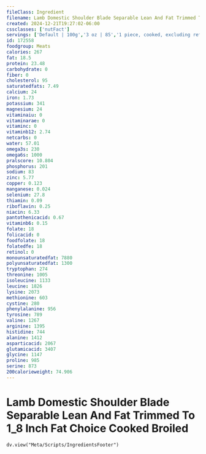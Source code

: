 ```yaml
---
fileClass: Ingredient
filename: Lamb Domestic Shoulder Blade Separable Lean And Fat Trimmed To 1_8 Inch Fat Choice Cooked Broiled
created: 2024-12-21T19:27:02-06:00
cssclasses: ['nutFact']
servings: ['Default | 100g','3 oz | 85','1 piece, cooked, excluding refuse (yield from 1 lb raw meat with refuse) | 250']
id: 172558
foodgroup: Meats
calories: 267
fat: 18.5
protein: 23.48
carbohydrate: 0
fiber: 0
cholesterol: 95
saturatedfats: 7.49
calcium: 24
iron: 1.73
potassium: 341
magnesium: 24
vitaminaiu: 0
vitaminarae: 0
vitaminc: 0
vitaminb12: 2.74
netcarbs: 0
water: 57.01
omega3s: 230
omega6s: 1000
pralscore: 10.804
phosphorus: 201
sodium: 83
zinc: 5.77
copper: 0.123
manganese: 0.024
selenium: 27.8
thiamin: 0.09
riboflavin: 0.25
niacin: 6.33
pantothenicacid: 0.67
vitaminb6: 0.15
folate: 18
folicacid: 0
foodfolate: 18
folatedfe: 18
retinol: 0
monounsaturatedfat: 7880
polyunsaturatedfat: 1300
tryptophan: 274
threonine: 1005
isoleucine: 1133
leucine: 1826
lysine: 2073
methionine: 603
cystine: 280
phenylalanine: 956
tyrosine: 789
valine: 1267
arginine: 1395
histidine: 744
alanine: 1412
asparticacid: 2067
glutamicacid: 3407
glycine: 1147
proline: 985
serine: 873
200calorieweight: 74.906
---
```


# Lamb Domestic Shoulder Blade Separable Lean And Fat Trimmed To 1_8 Inch Fat Choice Cooked Broiled

```dataviewjs
dv.view("Meta/Scripts/IngredientsFooter")
```